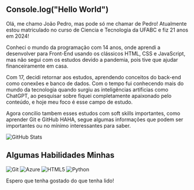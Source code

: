 ## Console.log("Hello World")

Olá, me chamo João Pedro, mas pode só me chamar de Pedro! Atualmente estou matriculado no curso de Ciencia e Tecnologia da UFABC e fiz 21 anos em 2024!

Conheci o mundo da programação com 14 anos, onde aprendi a desenvolver para Front-End usando os clássicos HTML, CSS e JavaScript, mas não segui com os estudos devido a pandemia, pois tive que ajudar financeiramente em casa.

Com 17, decidi retornar aos estudos, aprendendo conceitos do back-end como conexões e banco de dados. Com o tempo fui conhecendo mais do mundo da tecnologia quando surgiu as inteligências artificias como ChatGPT, ao pesquisar sobre fiquei completamente apaixonado pelo conteúdo, e hoje meu foco é esse campo de estudo.

Agora concilio tambem esses estudos com soft skills importantes, como aprender Git e GitHub HAHA, segue algumas informações que podem ser importantes ou no mínimo interessantes para saber.


![GitHub Stats](https://github-readme-stats.vercel.app/api?username=pedro-deviliriun&theme=transparent&bg_color=000&border_color=30A3DC&show_icons=true&icon_color=30A3DC&title_color=E94D5F&text_color=FFF)

## Algumas Habilidades Minhas
![Git](https://img.shields.io/badge/GIT-E44C30?style=for-the-badge&logo=git&logoColor=white)
![Azure](https://img.shields.io/badge/Azure-blue?style=for-the-badge&logo=microsoft%20azure&logoColor=blue&labelColor=FFFFFF&link=https%3A%2F%2Fimages.app.goo.gl%2FK7PN1jYJd57x4q7A8)
![HTML5](https://img.shields.io/badge/HTML5-E34F26?style=for-the-badge&logo=html5&logoColor=white)
![Python](https://img.shields.io/badge/python-3670A0?style=for-the-badge&logo=python&logoColor=ffdd54)

Espero que tenha gostado do que tenha lido!